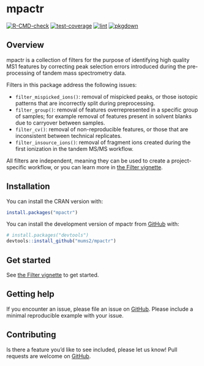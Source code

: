 
<!-- README.md is generated from README.Rmd. Please edit that file -->

# mpactr

<!-- badges: start -->

[![R-CMD-check](https://github.com/mums2/mpactr/actions/workflows/r.yml/badge.svg)](https://github.com/mums2/mpactr/actions/workflows/r.yml)
[![test-coverage](https://github.com/mums2/mpactr/actions/workflows/test-coverage.yml/badge.svg)](https://github.com/mums2/mpactr/actions/workflows/test-coverage.yml)
[![lint](https://github.com/mums2/mpactr/actions/workflows/lintr.yml/badge.svg)](https://github.com/mums2/mpactr/actions/workflows/lintr.yml)
[![pkgdown](https://github.com/mums2/mpactr/actions/workflows/pkgdown.yaml/badge.svg)](https://github.com/mums2/mpactr/actions/workflows/pkgdown.yaml)
<!-- badges: end -->

## Overview

mpactr is a collection of filters for the purpose of identifying high
quality MS1 features by correcting peak selection errors introduced
during the pre-processing of tandem mass spectrometry data.

Filters in this package address the following issues:

- `filter_mispicked_ions()`: removal of mispicked peaks, or those
  isotopic patterns that are incorrectly split during preprocessing.
- `filter_group()`: removal of features overrepresented in a specific
  group of samples; for example removal of features present in solvent
  blanks due to carryover between samples.
- `filter_cv()`: removal of non-reproducible features, or those that are
  inconsistent between technical replicates.
- `filter_insource_ions()`: removal of fragment ions created during the
  first ionization in the tandem MS/MS workflow.

All filters are independent, meaning they can be used to create a
project-specific workflow, or you can learn more in [the Filter
vignette](https://mums2.github.io/mpactr/articles/filter2.html).

## Installation

You can install the CRAN version with:

``` r
install.packages("mpactr")
```

You can install the development version of mpactr from
[GitHub](https://github.com/mums2/mpactr) with:

``` r
# install.packages("devtools")
devtools::install_github("mums2/mpactr")
```

## Get started

See [the Filter
vignette](https://mums2.github.io/mpactr/articles/filter2.html) to get
started.

## Getting help

If you encounter an issue, please file an issue on
[GitHub](https://github.com/mums2/mpactr/issues). Please include a
minimal reproducible example with your issue.

## Contributing

Is there a feature you’d like to see included, please let us know! Pull
requests are welcome on [GitHub](https://github.com/mums2/mpactr/pulls).
